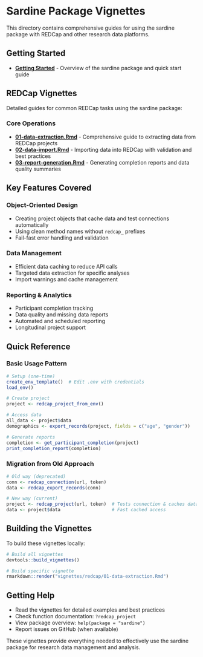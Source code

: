 # Sardine Package Vignettes

This directory contains comprehensive guides for using the sardine package with REDCap and other research data platforms.

## Getting Started

- **[Getting Started](getting-started.html)** - Overview of the sardine package and quick start guide

## REDCap Vignettes

Detailed guides for common REDCap tasks using the sardine package:

### Core Operations
- **[01-data-extraction.Rmd](redcap/01-data-extraction.html)** - Comprehensive guide to extracting data from REDCap projects
- **[02-data-import.Rmd](redcap/02-data-import.html)** - Importing data into REDCap with validation and best practices
- **[03-report-generation.Rmd](redcap/03-report-generation.html)** - Generating completion reports and data quality summaries

## Key Features Covered

### Object-Oriented Design
- Creating project objects that cache data and test connections automatically
- Using clean method names without `redcap_` prefixes
- Fail-fast error handling and validation

### Data Management
- Efficient data caching to reduce API calls
- Targeted data extraction for specific analyses
- Import warnings and cache management

### Reporting & Analytics
- Participant completion tracking
- Data quality and missing data reports
- Automated and scheduled reporting
- Longitudinal project support

## Quick Reference

### Basic Usage Pattern
```r
# Setup (one-time)
create_env_template()  # Edit .env with credentials
load_env()

# Create project
project <- redcap_project_from_env()

# Access data
all_data <- project$data
demographics <- export_records(project, fields = c("age", "gender"))

# Generate reports
completion <- get_participant_completion(project)
print_completion_report(completion)
```

### Migration from Old Approach
```r
# Old way (deprecated)
conn <- redcap_connection(url, token)
data <- redcap_export_records(conn)

# New way (current)
project <- redcap_project(url, token)  # Tests connection & caches data
data <- project$data                   # Fast cached access
```

## Building the Vignettes

To build these vignettes locally:

```r
# Build all vignettes
devtools::build_vignettes()

# Build specific vignette
rmarkdown::render("vignettes/redcap/01-data-extraction.Rmd")
```

## Getting Help

- Read the vignettes for detailed examples and best practices
- Check function documentation: `?redcap_project`
- View package overview: `help(package = "sardine")`
- Report issues on GitHub (when available)

These vignettes provide everything needed to effectively use the sardine package for research data management and analysis.